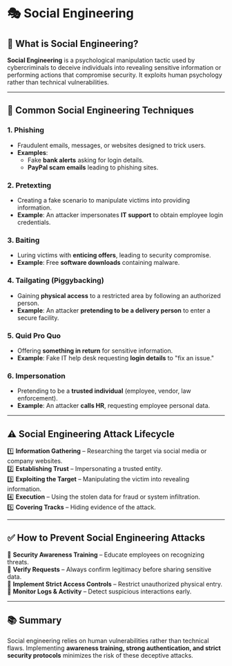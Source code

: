 # 🎭 Social Engineering

## 📄 What is Social Engineering?

**Social Engineering** is a psychological manipulation tactic used by cybercriminals to deceive individuals into revealing sensitive information or performing actions that compromise security. It exploits human psychology rather than technical vulnerabilities.

---

## 🔄 Common Social Engineering Techniques

### **1. Phishing**
- Fraudulent emails, messages, or websites designed to trick users.
- **Examples**:
  - Fake **bank alerts** asking for login details.
  - **PayPal scam emails** leading to phishing sites.

### **2. Pretexting**
- Creating a fake scenario to manipulate victims into providing information.
- **Example**: An attacker impersonates **IT support** to obtain employee login credentials.

### **3. Baiting**
- Luring victims with **enticing offers**, leading to security compromise.
- **Example**: Free **software downloads** containing malware.

### **4. Tailgating (Piggybacking)**
- Gaining **physical access** to a restricted area by following an authorized person.
- **Example**: An attacker **pretending to be a delivery person** to enter a secure facility.

### **5. Quid Pro Quo**
- Offering **something in return** for sensitive information.
- **Example**: Fake IT help desk requesting **login details** to "fix an issue."

### **6. Impersonation**
- Pretending to be a **trusted individual** (employee, vendor, law enforcement).
- **Example**: An attacker **calls HR**, requesting employee personal data.

---

## ⚠️ Social Engineering Attack Lifecycle

1️⃣ **Information Gathering** – Researching the target via social media or company websites.  
2️⃣ **Establishing Trust** – Impersonating a trusted entity.  
3️⃣ **Exploiting the Target** – Manipulating the victim into revealing information.  
4️⃣ **Execution** – Using the stolen data for fraud or system infiltration.  
5️⃣ **Covering Tracks** – Hiding evidence of the attack.

---

## ✅ How to Prevent Social Engineering Attacks

🔹 **Security Awareness Training** – Educate employees on recognizing threats.  
🔹 **Verify Requests** – Always confirm legitimacy before sharing sensitive data.  
🔹 **Implement Strict Access Controls** – Restrict unauthorized physical entry.  
🔹 **Monitor Logs & Activity** – Detect suspicious interactions early.  

---

## 📚 Summary
Social engineering relies on human vulnerabilities rather than technical flaws. Implementing **awareness training, strong authentication, and strict security protocols** minimizes the risk of these deceptive attacks.
